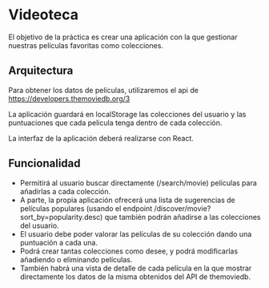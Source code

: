 # Videoteca
El objetivo de la práctica es crear una aplicación con la que gestionar
nuestras películas favoritas como colecciones.

## Arquitectura
Para obtener los datos de películas, utilizaremos el api de
https://developers.themoviedb.org/3

La aplicación guardará en localStorage las colecciones del usuario y
las puntuaciones que cada pelicula tenga dentro de cada colección.

La interfaz de la aplicación deberá realizarse con React.

## Funcionalidad
- Permitirá al usuario buscar directamente (/search/movie) películas para
añadirlas a cada colección.
- A parte, la propia aplicación ofrecerá una lista de sugerencias de películas
populares (usando el endpoint /discover/movie?sort_by=popularity.desc) que
también podrán añadirse a las colecciones del usuario.
- El usuario debe poder valorar las películas de su colección dando una
puntuación a cada una.
- Podrá crear tantas colecciones como desee, y podrá modificarlas añadiendo
o eliminando películas.
- También habrá una vista de detalle de cada película en la que mostrar
directamente los datos de la misma obtenidos del API de themoviedb.
